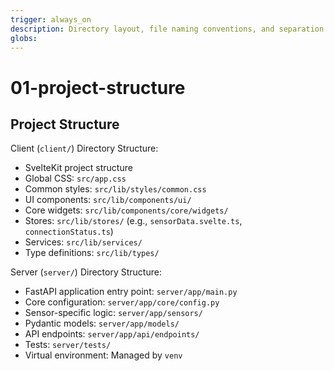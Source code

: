 ```yaml
---
trigger: always_on
description: Directory layout, file naming conventions, and separation of concerns.
globs: 
---
```

# 01-project-structure

## Project Structure

Client (`client/`) Directory Structure:
- SvelteKit project structure
- Global CSS: `src/app.css`
- Common styles: `src/lib/styles/common.css`
- UI components: `src/lib/components/ui/`
- Core widgets: `src/lib/components/core/widgets/`
- Stores: `src/lib/stores/` (e.g., `sensorData.svelte.ts`, `connectionStatus.ts`)
- Services: `src/lib/services/`
- Type definitions: `src/lib/types/`

Server (`server/`) Directory Structure:
- FastAPI application entry point: `server/app/main.py`
- Core configuration: `server/app/core/config.py`
- Sensor-specific logic: `server/app/sensors/`
- Pydantic models: `server/app/models/`
- API endpoints: `server/app/api/endpoints/`
- Tests: `server/tests/`
- Virtual environment: Managed by `venv`